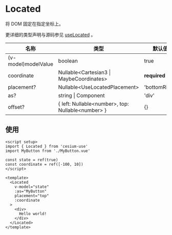 # Located

将 DOM 固定在指定坐标上。

更详细的类型声明与源码参见 [useLocated](/zh/composables/useLocated.md) 。

| 名称                 | 类型                                                   | 默认值         |
| ------------------- | ----------------------------------------------------- | ------------- |
| (v-model)modelValue | boolean                                               | true          |
| coordinate          | Nullable\<Cartesian3 \| MaybeCoordinates\>            | **required**  |
| placement?          | Nullable\<UseLocatedPlacement\>                       | 'bottomRight' |
| as?                 | string \| Component                                   | 'div'         |
| offset?             | { left: Nullable\<number\>, top: Nullable\<number\> } | {}            |

## 使用

```vue
<script setup>
import { Located } from 'cesium-use'
import MyButton from './MyButton.vue'

const state = ref(true)
const coordinate = ref([-100, 10])
</script>

<template>
  <Located
    v-model="state"
    :as="MyButton"
    placement="top"
    :coordinate
  >
    <div>
      Hello world!
    </div>
  </Located>
</template>
```
